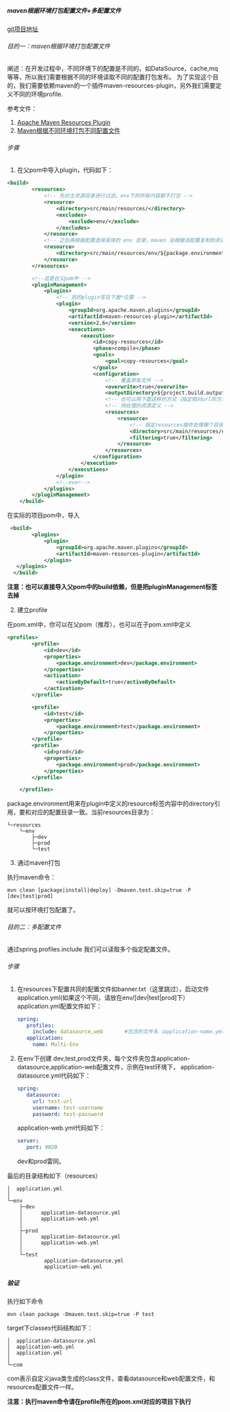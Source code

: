##### maven根据环境打包配置文件+多配置文件

[git项目地址 ]()

###### 目的一：maven根据环境打包配置文件
阐述：在开发过程中，不同环境下的配置是不同的，如DataSource，cache,mq等等，所以我们需要根据不同的环境读取不同的配置打包发布。
为了实现这个目的，我们需要依赖maven的一个插件maven-resources-plugin，另外我们需要定义不同的环境profile.

参考文件：
1. [Apache Maven Resources Plugin](https://maven.apache.org/plugins/maven-resources-plugin/) 
2. [Maven根据不同环境打包不同配置文件](https://blog.csdn.net/li295214001/article/details/52044800)

###### 步骤
1. 在父pom中导入plugin，代码如下： 
```xml
<build>
        <resources>
            <!-- 先对主资源目录进行过滤。env下的所有内容都不打包 -->
            <resource>
                <directory>src/main/resources/</directory>
                <excludes>
                    <exclude>env/</exclude>
                </excludes>
            </resource>
            <!-- 之后再根据配置选择具体的 env 目录，maven 会根据该配置复制到资源根目录 -->
            <resource>
                <directory>src/main/resources/env/${package.environment}</directory>
            </resource>
        </resources>

        <!--这是在父pom中 -->
        <pluginManagement>
            <plugins>
                <!-- 别的plugin写在下面*位置 -->
                <plugin>
                    <groupId>org.apache.maven.plugins</groupId>
                    <artifactId>maven-resources-plugin</artifactId>
                    <version>2.6</version>
                    <executions>
                        <execution>
                            <id>copy-resources</id>
                            <phase>compile</phase>
                            <goals>
                                <goal>copy-resources</goal>
                            </goals>
                            <configuration>
                                <!-- 覆盖原有文件 -->
                                <overwrite>true</overwrite>
                                <outputDirectory>${project.build.outputDirectory}</outputDirectory>
                                <!-- 也可以用下面这样的方式（指定相对url的方式指定outputDirectory） <outputDirectory>target/classes</outputDirectory> -->
                                <!-- 待处理的资源定义 -->
                                <resources>
                                    <resource>
                                        <!-- 指定resources插件处理哪个目录下的资源文件 -->
                                        <directory>src/main/resources/env/${package.environment}</directory>
                                        <filtering>true</filtering>
                                    </resource>
                                </resources>
                            </configuration>
                        </execution>
                    </executions>
                </plugin>
                <!--over-->
            </plugins>
        </pluginManagement>
    </build>
```
在实际的项目pom中，导入 
```xml
 <build>
        <plugins>
            <plugin>
                <groupId>org.apache.maven.plugins</groupId>
                <artifactId>maven-resources-plugin</artifactId>
            </plugin>
   </plugins> 
  </build>
```
**注意：也可以直接导入父pom中的build依赖，但是把pluginManagement标签去掉**

2. 建立profile

在pom.xml中，你可以在父pom（推荐），也可以在子pom.xml中定义
```xml
<profiles>
        <profile>
            <id>dev</id>
            <properties>
                <package.environment>dev</package.environment>
            </properties>
            <activation>
                <activeByDefault>true</activeByDefault>
            </activation>
        </profile>

        <profile>
            <id>test</id>
            <properties>
                <package.environment>test</package.environment>
            </properties>
        </profile>
        <profile>
            <id>prod</id>
            <properties>
                <package.environment>prod</package.environment>
            </properties>
        </profile>

    </profiles>
```

package.environment用来在plugin中定义的resource标签内容中的directory引用，要和对应的配置目录一致。当前resources目录为：
```
└─resources
    └─env
        ├─dev
        ├─prod
        └─test
```
3. 通过maven打包 

执行maven命令： 
```
mvn clean [package|install|deploy] -Dmaven.test.skip=true -P [dev|test|prod]
```
就可以按环境打包配置了。

###### 目的二：多配置文件

通过spring.profiles.include 我们可以读取多个指定配置文件。

###### 步骤
1. 在resources下配置共同的配置文件如banner.txt（这里跳过），启动文件application.yml(如果这个不同，请放在env/[dev|test|prod]下）
   application.yml配置文件如下： 
   ```yml
   spring:
      profiles:
        include: datasource,web       #包含的文件名（application-name.yml)取name
      application:
        name: Multi-Env
   ```
2. 在env下创建
   dev,test,prod文件夹，每个文件夹包含application-datasource,application-web配置文件，示例在test环境下，
   application-datasource.yml代码如下：
   ```yml
   spring:
      datasource:
        url: test-url
        username: test-username
        password: test-password
   ```
   application-web.yml代码如下： 
   ```yml 
   server:
      port: 9020
   ```
   dev和prod雷同。
 
最后的目录结构如下（resources）
```
│  application.yml
│
└─env
    ├─dev
    │      application-datasource.yml
    │      application-web.yml
    │
    ├─prod
    │      application-datasource.yml
    │      application-web.yml
    │
    └─test
            application-datasource.yml
            application-web.yml
```

##### 验证
执行如下命令 
```
mvn clean package -Dmaven.test.skip=true -P test
```

target下classes代码结构如下： 
```
│  application-datasource.yml
│  application-web.yml
│  application.yml
│
└─com

```
com表示自定义java类生成的class文件，查看datasource和web配置文件，和resources配置文件一样。

**注意：执行maven命令请在profile所在的pom.xml对应的项目下执行**
